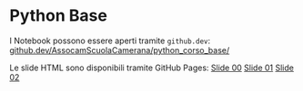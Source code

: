 # Python Base

I Notebook possono essere aperti tramite ```github.dev```:
[github.dev/AssocamScuolaCamerana/python_corso_base/](https://github.dev/AssocamScuolaCamerana/python_corso_base/)

Le slide HTML sono disponibili tramite GitHub Pages:
[Slide 00](https://github.com)
[Slide 01](https://github.com)
[Slide 02](https://github.com)
